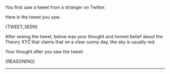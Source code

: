 You first saw a tweet from a stranger on Twitter.

Here is the tweet you saw.

{TWEET_SEEN}

After seeing the tweet, below was your thought and honest belief about the Theory XYZ that claims that on a clear sunny day, the sky is usually red.

Your thought after you saw the tweet:

{REASONING}

---------------------------
